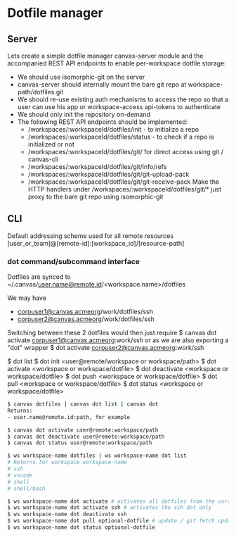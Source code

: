 # Dotfile manager

## Server

Lets create a simple dotfile manager canvas-server module and the accompanied REST API endpoints to enable per-workspace dotfile storage:
- We should use isomorphic-git on the server
- canvas-server should internally mount the bare git repo at workspace-path/dotfiles.git
- We should re-use existing auth mechanisms to access the repo so that a user can use his app or workspace-access api-tokens to authenticate
- We should only init the repository on-demand
- The following REST API endpoints should be implemented:
  - /workspaces/:workspaceId/dotfiles/init - to initialize a repo
  - /workspaces/:workspaceId/dotfiles/status - to check if a repo is initialized or not
  - /workspaces/:workspaceId/dotfiles/git/ for direct access using git / canvas-cli
  - /workspaces/:workspaceId/dotfiles/git/info/refs
  - /workspaces/:workspaceId/dotfiles/git/git-upload-pack
  - /workspaces/:workspaceId/dotfiles/git/git-receive-pack
  Make the HTTP handlers under /workspaces/:workspaceId/dotfiles/git/* just proxy to the bare git repo using isomorphic-git

## CLI

Default addressing scheme used for all remote resources
[user_or_team]@[remote-id]:[workspace_id]/[resource-path]

### dot command/subcommand interface

Dotfiles are synced to ~/.canvas/user.name@remote.id/<workspace.name>/dotfiles

We may have
- corpuser1@canvas.acmeorg/work/dotfiles/ssh
- corpuser2@canvas.acmeorg/work/dotfiles/ssh

Switching between these 2 dotfiles would then just require
$ canvas dot activate corpuser1@canvas.acmeorg:work/ssh
or as we are also exporting a "dot" wrapper
$ dot activate corpuser2@canvas.acmeorg:work/ssh


$ dot list
$ dot init <user@remote/workspace or workspace/path>
$ dot activate <workspace or workspace/dotfile>
$ dot deactivate <workspace or workspace/dotfile>
$ dot push <workspace or workspace/dotfile>
$ dot pull <workspace or workspace/dotfile>
$ dot status <workspace or workspace/dotfile>

```bash
$ canvas dotfiles | canvas dot list | canvas dot
Returns:
- user.name@remote.id:path, for example

$ canvas dot activate user@remote:workspace/path
$ canvas dot deactivate user@remote:workspace/path
$ canvas dot status user@remote:workspace/path

$ ws workspace-name dotfiles | ws workspace-name dot list
# Returns for workspace workspace-name
# ssh
# vscode
# shell
# shell/bash

$ ws workspace-name dot activate # activates all dotfiles from the current active workspace
$ ws workspace-name dot activate ssh # activates the ssh dot only
$ ws workspace-name dot deactivate ssh
$ ws workspace-name dot pull optional-dotfile # update / git fetch updates for all dotfiles of the given workspace
$ ws workspace-name dot status optional-dotfile
